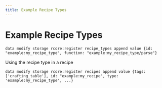 ```yaml
---
title: Example Recipe Types
---
```


# Example Recipe Types

```mcfunction
data modify storage rcore:register recipe_types append value {id: "example:my_recipe_type", function: "example:my_recipe_type/parse"}
```

Using the recipe type in a recipe

```mcfunction
data modify storage rcore:register recipes append value {tags: ['crafting_table'], id: "example:my_recipe", type: 'example:my_recipe_type', ...}
```
